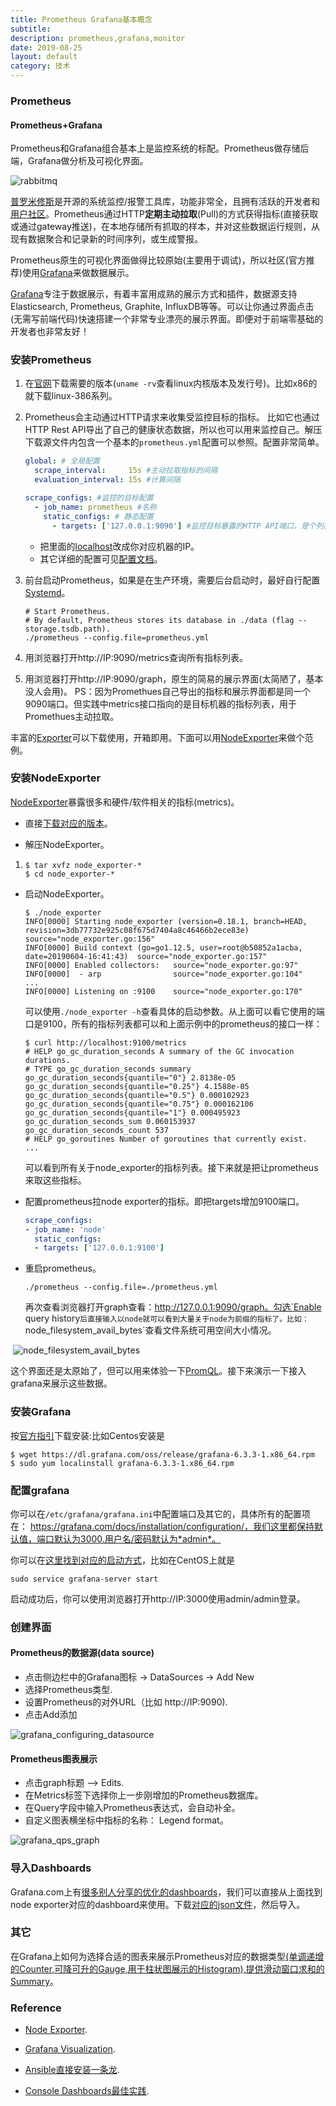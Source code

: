 ```yaml
---
title: Prometheus Grafana基本概念
subtitle: 
description: prometheus,grafana,monitor
date: 2019-08-25
layout: default
category: 技术
---
```




### Prometheus

#### Prometheus+Grafana

Prometheus和Grafana组合基本上是监控系统的标配。Prometheus做存储后端，Grafana做分析及可视化界面。

![rabbitmq](./assets/images/rabbitmq.png)

[普罗米修斯](https://prometheus.io)是开源的系统监控/报警工具库，功能非常全，且拥有活跃的开发者和[用户社区](https://prometheus.io/community/)。Prometheus通过HTTP**定期主动拉取**(Pull)的方式获得指标(直接获取或通过gateway推送)，在本地存储所有抓取的样本，并对这些数据运行规则，从现有数据聚合和记录新的时间序列，或生成警报。

Prometheus原生的可视化界面做得比较原始(主要用于调试)，所以社区(官方推荐)使用[Grafana](https://grafana.com/)来做数据展示。

[Grafana](https://grafana.com/)专注于数据展示，有着丰富用成熟的展示方式和插件，数据源支持Elasticsearch, Prometheus, Graphite, InfluxDB等等。可以让你通过界面点击(无需写前端代码)快速搭建一个非常专业漂亮的展示界面。即便对于前端零基础的开发者也非常友好！

### 安装Prometheus

1. 在[官网](https://prometheus.io/download/)下载需要的版本(`uname -rv`查看linux内核版本及发行号)。比如x86的就下载linux-386系列。

2. Prometheus会主动通过HTTP请求来收集受监控目标的指标。 比如它也通过HTTP Rest API导出了自己的健康状态数据，所以也可以用来监控自己。解压下载源文件内包含一个基本的`prometheus.yml`配置可以参照。配置非常简单。

   ```yaml
   global: # 全局配置
     scrape_interval:     15s #主动拉取指标的间隔
     evaluation_interval: 15s #计算间隔
   
   scrape_configs: #监控的目标配置
     - job_name: prometheus #名称 
       static_configs: # 静态配置
         - targets: ['127.0.0.1:9090'] #监控目标暴露的HTTP API端口，是个列表
   ```

   * 把里面的<u>localhost</u>改成你对应机器的IP。
   * 其它详细的配置可见[配置文档](https://prometheus.io/docs/prometheus/latest/configuration/configuration/)。

3. 前台启动Prometheus，如果是在生产环境，需要后台启动时，最好自行配置[Systemd](https://www.wikiwand.com/en/Systemd)。

   ```shell
   # Start Prometheus.
   # By default, Prometheus stores its database in ./data (flag --storage.tsdb.path).
   ./prometheus --config.file=prometheus.yml
   ```

4. 用浏览器打开http://IP:9090/metrics查询所有指标列表。

5. 用浏览器打开http://IP:9090/graph，原生的简易的展示界面(太简陋了，基本没人会用)。
   PS：因为Promethues自己导出的指标和展示界面都是同一个9090端口。但实践中metrics接口指向的是目标机器的指标列表，用于Promethues主动拉取。

丰富的[Exporter](https://prometheus.io/download/)可以下载使用，开箱即用。下面可以用[NodeExporter](https://github.com/prometheus/node_exporter)来做个范例。

### 安装NodeExporter

[NodeExporter](https://github.com/prometheus/node_exporter)暴露很多和硬件/软件相关的指标(metrics)。

* 直接[下载对应的版本](https://github.com/prometheus/node_exporter/releases)。

* 解压NodeExporter。

1. ```shell
   $ tar xvfz node_exporter-*
   $ cd node_exporter-*
   ```

* 启动NodeExporter。

  ```shell
  $ ./node_exporter
  INFO[0000] Starting node_exporter (version=0.18.1, branch=HEAD, revision=3db77732e925c08f675d7404a8c46466b2ece83e)  source="node_exporter.go:156"
  INFO[0000] Build context (go=go1.12.5, user=root@b50852a1acba, date=20190604-16:41:43)  source="node_exporter.go:157"
  INFO[0000] Enabled collectors:   source="node_exporter.go:97"
  INFO[0000]  - arp                source="node_exporter.go:104"
  ...
  INFO[0000] Listening on :9100    source="node_exporter.go:170"
  ```

  可以使用`./node_exporter -h`查看具体的启动参数。从上面可以看它使用的端口是9100，所有的指标列表都可以和上面示例中的prometheus的接口一样：

  ```shell
  $ curl http://localhost:9100/metrics
  # HELP go_gc_duration_seconds A summary of the GC invocation durations.
  # TYPE go_gc_duration_seconds summary
  go_gc_duration_seconds{quantile="0"} 2.8138e-05
  go_gc_duration_seconds{quantile="0.25"} 4.1588e-05
  go_gc_duration_seconds{quantile="0.5"} 0.000102923
  go_gc_duration_seconds{quantile="0.75"} 0.000162106
  go_gc_duration_seconds{quantile="1"} 0.000495923
  go_gc_duration_seconds_sum 0.060153937
  go_gc_duration_seconds_count 537
  # HELP go_goroutines Number of goroutines that currently exist.
  ...
  ```

  可以看到所有关于node_exporter的指标列表。接下来就是把让prometheus来取这些指标。

* 配置prometheus拉node exporter的指标。即把targets增加9100端口。

  ```yaml
  scrape_configs:
  - job_name: 'node'
    static_configs:
    - targets: ['127.0.0.1:9100']
  ```

* 重启prometheus。

  ```shell
  ./prometheus --config.file=./prometheus.yml
  ```

  再次查看浏览器打开graph查看：http://127.0.0.1:9090/graph。勾选`Enable query history`后直接输入以node就可以看到大量关于node为前缀的指标了。比如：`node_filesystem_avail_bytes`查看文件系统可用空间大小情况。

​      ![node_filesystem_avail_bytes](./assets/images/node_filesystem_avail_bytes.jpg)

这个界面还是太原始了，但可以用来体验一下[PromQL](https://prometheus.io/docs/prometheus/latest/querying/basics/)。接下来演示一下接入grafana来展示这些数据。

### 安装Grafana

按[官方指引](https://grafana.com/grafana/download)下载安装:比如Centos安装是

```shell
$ wget https://dl.grafana.com/oss/release/grafana-6.3.3-1.x86_64.rpm 
$ sudo yum localinstall grafana-6.3.3-1.x86_64.rpm 
```

### 配置grafana

你可以在`/etc/grafana/grafana.ini`中配置端口及其它的，具体所有的配置项在： https://grafana.com/docs/installation/configuration/，我们这里都保持默认值，端口默认为3000.用户名/密码默认为*admin*。

你可以在[这里找到对应的启动方式](https://grafana.com/docs/installation/)，比如在CentOS上就是

```shell
sudo service grafana-server start
```

启动成功后，你可以使用浏览器打开http://IP:3000使用admin/admin登录。

### 创建界面

#### Prometheus的数据源(data  source)

* 点击侧边栏中的Grafana图标 -> DataSources -> Add New
* 选择Prometheus类型.
* 设置Prometheus的对外URL（比如 http://IP:9090).
* 点击Add添加

![grafana_configuring_datasource](./assets/images/grafana_configuring_datasource.png)

#### Prometheus图表展示

* 点击graph标题 --> Edits.
* 在Metrics标签下选择你上一步刚增加的Prometheus数据库。
* 在Query字段中输入Prometheus表达式，会自动补全。
* 自定义图表横坐标中指标的名称： Legend format。

![grafana_qps_graph](./assets/images/grafana_qps_graph.png)

### 导入Dashboards

Grafana.com上有[很多别人分享的优化的dashboards](https://grafana.com/dashboards)，我们可以直接从上面找到node exporter对应的dashboard来使用。下载[对应的json文件](https://grafana.com/grafana/dashboards/10645)，然后导入。

### 其它

在Grafana上如何为选择合适的图表来展示Prometheus对应的数据类型[(单调递增的Counter,可降可升的Gauge,用于柱状图展示的Histogram),提供滑动窗口求和的Summary](https://prometheus.io/docs/concepts/metric_types/)。

### Reference

* [Node Exporter](https://prometheus.io/docs/guides/node-exporter/).

* [Grafana Visualization](https://prometheus.io/docs/visualization/grafana/).

* [Ansible直接安装一条龙](https://github.com/MiteshSharma/PrometheusWithGrafana).

* [Console Dashboards最佳实践]( https://prometheus.io/docs/practices/consoles/).